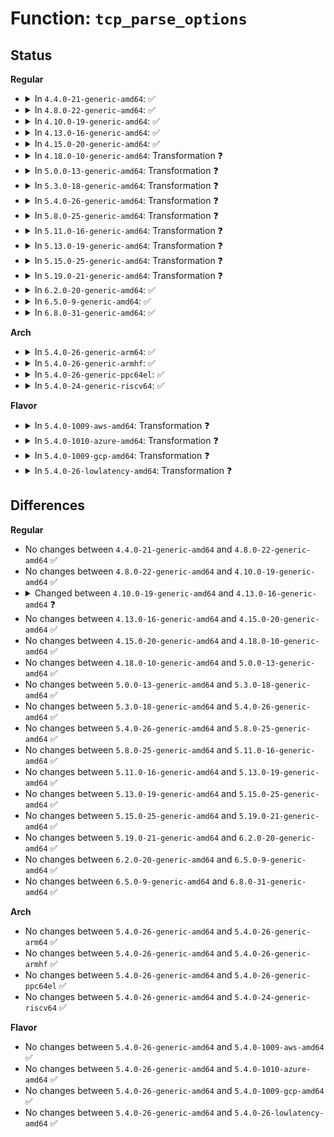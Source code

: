 # Function: <code>tcp_parse_options</code>

## Status
<b>Regular</b>
<ul>
<li>
<details>
<summary>In <code>4.4.0-21-generic-amd64</code>: ✅</summary>

```c
void tcp_parse_options(const struct sk_buff * skb, struct tcp_options_received * opt_rx, int estab, struct tcp_fastopen_cookie * foc)
```

```json
{
  "name": "tcp_parse_options",
  "collision_type": "Unique Global",
  "inline_type": "No",
  "funcs": [
    {
      "addr": 18446744071586629328,
      "name": "tcp_parse_options",
      "external": true,
      "loc": "net/ipv4/tcp_input.c:3697",
      "file": "net/ipv4/tcp_input.c",
      "inline": "seen, unknown",
      "caller_inline": [],
      "caller_func": [
        "net/ipv4/tcp_input.c:tcp_conn_request",
        "net/ipv4/tcp_input.c:tcp_conn_request",
        "net/ipv4/tcp_input.c:tcp_validate_incoming",
        "net/ipv4/tcp_input.c:tcp_rcv_state_process",
        "net/ipv4/tcp_input.c:tcp_rcv_state_process",
        "net/ipv4/tcp_minisocks.c:tcp_timewait_state_process",
        "net/ipv4/tcp_minisocks.c:tcp_check_req",
        "net/ipv4/syncookies.c:cookie_v4_check",
        "net/ipv6/syncookies.c:cookie_v6_check"
      ]
    }
  ],
  "symbols": [
    {
      "addr": 18446744071586629328,
      "name": "tcp_parse_options",
      "section": ".text",
      "bind": "STB_GLOBAL",
      "size": 1020
    }
  ]
}
```
</details>
</li>
<li>
<details>
<summary>In <code>4.8.0-22-generic-amd64</code>: ✅</summary>

```c
void tcp_parse_options(const struct sk_buff * skb, struct tcp_options_received * opt_rx, int estab, struct tcp_fastopen_cookie * foc)
```

```json
{
  "name": "tcp_parse_options",
  "collision_type": "Unique Global",
  "inline_type": "No",
  "funcs": [
    {
      "addr": 18446744071587077216,
      "name": "tcp_parse_options",
      "external": true,
      "loc": "net/ipv4/tcp_input.c:3755",
      "file": "net/ipv4/tcp_input.c",
      "inline": "seen, unknown",
      "caller_inline": [],
      "caller_func": [
        "net/ipv4/tcp_input.c:tcp_conn_request",
        "net/ipv4/tcp_input.c:tcp_conn_request",
        "net/ipv4/tcp_input.c:tcp_rcv_state_process",
        "net/ipv4/tcp_input.c:tcp_rcv_state_process",
        "net/ipv4/tcp_input.c:tcp_validate_incoming",
        "net/ipv4/tcp_minisocks.c:tcp_check_req",
        "net/ipv4/tcp_minisocks.c:tcp_timewait_state_process",
        "net/ipv4/syncookies.c:cookie_v4_check",
        "net/ipv6/syncookies.c:cookie_v6_check"
      ]
    }
  ],
  "symbols": [
    {
      "addr": 18446744071587077216,
      "name": "tcp_parse_options",
      "section": ".text",
      "bind": "STB_GLOBAL",
      "size": 1016
    }
  ]
}
```
</details>
</li>
<li>
<details>
<summary>In <code>4.10.0-19-generic-amd64</code>: ✅</summary>

```c
void tcp_parse_options(const struct sk_buff * skb, struct tcp_options_received * opt_rx, int estab, struct tcp_fastopen_cookie * foc)
```

```json
{
  "name": "tcp_parse_options",
  "collision_type": "Unique Global",
  "inline_type": "No",
  "funcs": [
    {
      "addr": 18446744071587267200,
      "name": "tcp_parse_options",
      "external": true,
      "loc": "net/ipv4/tcp_input.c:3771",
      "file": "net/ipv4/tcp_input.c",
      "inline": "seen, unknown",
      "caller_inline": [],
      "caller_func": [
        "net/ipv4/tcp_input.c:tcp_conn_request",
        "net/ipv4/tcp_input.c:tcp_conn_request",
        "net/ipv4/tcp_input.c:tcp_rcv_state_process",
        "net/ipv4/tcp_input.c:tcp_rcv_state_process",
        "net/ipv4/tcp_input.c:tcp_validate_incoming",
        "net/ipv4/tcp_minisocks.c:tcp_check_req",
        "net/ipv4/tcp_minisocks.c:tcp_timewait_state_process",
        "net/ipv4/syncookies.c:cookie_v4_check",
        "net/ipv6/syncookies.c:cookie_v6_check"
      ]
    }
  ],
  "symbols": [
    {
      "addr": 18446744071587267200,
      "name": "tcp_parse_options",
      "section": ".text",
      "bind": "STB_GLOBAL",
      "size": 776
    }
  ]
}
```
</details>
</li>
<li>
<details>
<summary>In <code>4.13.0-16-generic-amd64</code>: ✅</summary>

```c
void tcp_parse_options(const struct net * net, const struct sk_buff * skb, struct tcp_options_received * opt_rx, int estab, struct tcp_fastopen_cookie * foc)
```

```json
{
  "name": "tcp_parse_options",
  "collision_type": "Unique Global",
  "inline_type": "No",
  "funcs": [
    {
      "addr": 18446744071587399248,
      "name": "tcp_parse_options",
      "external": true,
      "loc": "net/ipv4/tcp_input.c:3727",
      "file": "net/ipv4/tcp_input.c",
      "inline": "seen, unknown",
      "caller_inline": [],
      "caller_func": [
        "net/ipv4/tcp_input.c:tcp_conn_request",
        "net/ipv4/tcp_input.c:tcp_conn_request",
        "net/ipv4/tcp_input.c:tcp_rcv_state_process",
        "net/ipv4/tcp_input.c:tcp_rcv_state_process",
        "net/ipv4/tcp_input.c:tcp_validate_incoming",
        "net/ipv4/tcp_minisocks.c:tcp_check_req",
        "net/ipv4/tcp_minisocks.c:tcp_timewait_state_process",
        "net/ipv4/syncookies.c:cookie_v4_check",
        "net/ipv6/syncookies.c:cookie_v6_check"
      ]
    }
  ],
  "symbols": [
    {
      "addr": 18446744071587399248,
      "name": "tcp_parse_options",
      "section": ".text",
      "bind": "STB_GLOBAL",
      "size": 795
    }
  ]
}
```
</details>
</li>
<li>
<details>
<summary>In <code>4.15.0-20-generic-amd64</code>: ✅</summary>

```c
void tcp_parse_options(const struct net * net, const struct sk_buff * skb, struct tcp_options_received * opt_rx, int estab, struct tcp_fastopen_cookie * foc)
```

```json
{
  "name": "tcp_parse_options",
  "collision_type": "Unique Global",
  "inline_type": "No",
  "funcs": [
    {
      "addr": 18446744071587920496,
      "name": "tcp_parse_options",
      "external": true,
      "loc": "net/ipv4/tcp_input.c:3691",
      "file": "net/ipv4/tcp_input.c",
      "inline": "seen, unknown",
      "caller_inline": [],
      "caller_func": [
        "net/ipv4/tcp_input.c:tcp_conn_request",
        "net/ipv4/tcp_input.c:tcp_conn_request",
        "net/ipv4/tcp_input.c:tcp_rcv_state_process",
        "net/ipv4/tcp_input.c:tcp_rcv_state_process",
        "net/ipv4/tcp_input.c:tcp_validate_incoming",
        "net/ipv4/tcp_minisocks.c:tcp_check_req",
        "net/ipv4/tcp_minisocks.c:tcp_timewait_state_process",
        "net/ipv4/syncookies.c:cookie_v4_check",
        "net/ipv6/syncookies.c:cookie_v6_check"
      ]
    }
  ],
  "symbols": [
    {
      "addr": 18446744071587920496,
      "name": "tcp_parse_options",
      "section": ".text",
      "bind": "STB_GLOBAL",
      "size": 875
    }
  ]
}
```
</details>
</li>
<li>
<details>
<summary>In <code>4.18.0-10-generic-amd64</code>: Transformation ❓</summary>

```c
void tcp_parse_options(const struct net * net, const struct sk_buff * skb, struct tcp_options_received * opt_rx, int estab, struct tcp_fastopen_cookie * foc)
```

```json
{
  "name": "tcp_parse_options",
  "collision_type": "Unique Global",
  "inline_type": "No",
  "funcs": [
    {
      "addr": 0,
      "name": "tcp_parse_options",
      "external": true,
      "loc": "net/ipv4/tcp_input.c:3775",
      "file": "net/ipv4/tcp_input.c",
      "inline": "seen, unknown",
      "caller_inline": [],
      "caller_func": [
        "net/ipv4/tcp_input.c:tcp_conn_request",
        "net/ipv4/tcp_input.c:tcp_conn_request",
        "net/ipv4/tcp_input.c:tcp_rcv_state_process",
        "net/ipv4/tcp_input.c:tcp_rcv_state_process",
        "net/ipv4/tcp_input.c:tcp_validate_incoming",
        "net/ipv4/tcp_minisocks.c:tcp_check_req",
        "net/ipv4/tcp_minisocks.c:tcp_timewait_state_process",
        "net/ipv4/syncookies.c:cookie_v4_check",
        "net/ipv6/syncookies.c:cookie_v6_check"
      ]
    }
  ],
  "symbols": [
    {
      "addr": 18446744071588307206,
      "name": "tcp_parse_options.cold.77",
      "section": ".text",
      "bind": "STB_LOCAL",
      "size": 58
    },
    {
      "addr": 18446744071588269200,
      "name": "tcp_parse_options",
      "section": ".text",
      "bind": "STB_GLOBAL",
      "size": 773
    }
  ]
}
```
</details>
</li>
<li>
<details>
<summary>In <code>5.0.0-13-generic-amd64</code>: Transformation ❓</summary>

```c
void tcp_parse_options(const struct net * net, const struct sk_buff * skb, struct tcp_options_received * opt_rx, int estab, struct tcp_fastopen_cookie * foc)
```

```json
{
  "name": "tcp_parse_options",
  "collision_type": "Unique Global",
  "inline_type": "No",
  "funcs": [
    {
      "addr": 0,
      "name": "tcp_parse_options",
      "external": true,
      "loc": "net/ipv4/tcp_input.c:3774",
      "file": "net/ipv4/tcp_input.c",
      "inline": "seen, unknown",
      "caller_inline": [],
      "caller_func": [
        "net/ipv4/tcp_input.c:tcp_conn_request",
        "net/ipv4/tcp_input.c:tcp_conn_request",
        "net/ipv4/tcp_input.c:tcp_rcv_state_process",
        "net/ipv4/tcp_input.c:tcp_rcv_state_process",
        "net/ipv4/tcp_input.c:tcp_validate_incoming",
        "net/ipv4/tcp_minisocks.c:tcp_check_req",
        "net/ipv4/tcp_minisocks.c:tcp_timewait_state_process",
        "net/ipv4/syncookies.c:cookie_v4_check",
        "net/ipv6/syncookies.c:cookie_v6_check"
      ]
    }
  ],
  "symbols": [
    {
      "addr": 18446744071588496040,
      "name": "tcp_parse_options.cold.83",
      "section": ".text",
      "bind": "STB_LOCAL",
      "size": 58
    },
    {
      "addr": 18446744071588457984,
      "name": "tcp_parse_options",
      "section": ".text",
      "bind": "STB_GLOBAL",
      "size": 773
    }
  ]
}
```
</details>
</li>
<li>
<details>
<summary>In <code>5.3.0-18-generic-amd64</code>: Transformation ❓</summary>

```c
void tcp_parse_options(const struct net * net, const struct sk_buff * skb, struct tcp_options_received * opt_rx, int estab, struct tcp_fastopen_cookie * foc)
```

```json
{
  "name": "tcp_parse_options",
  "collision_type": "Unique Global",
  "inline_type": "No",
  "funcs": [
    {
      "addr": 0,
      "name": "tcp_parse_options",
      "external": true,
      "loc": "net/ipv4/tcp_input.c:3789",
      "file": "net/ipv4/tcp_input.c",
      "inline": "seen, unknown",
      "caller_inline": [],
      "caller_func": [
        "net/ipv4/tcp_input.c:tcp_conn_request",
        "net/ipv4/tcp_input.c:tcp_conn_request",
        "net/ipv4/tcp_input.c:tcp_rcv_synsent_state_process",
        "net/ipv4/tcp_input.c:tcp_rcv_synsent_state_process",
        "net/ipv4/tcp_input.c:tcp_validate_incoming",
        "net/ipv4/tcp_minisocks.c:tcp_check_req",
        "net/ipv4/tcp_minisocks.c:tcp_timewait_state_process",
        "net/ipv4/syncookies.c:cookie_v4_check",
        "net/ipv6/syncookies.c:cookie_v6_check"
      ]
    }
  ],
  "symbols": [
    {
      "addr": 18446744071588904772,
      "name": "tcp_parse_options.cold",
      "section": ".text",
      "bind": "STB_LOCAL",
      "size": 59
    },
    {
      "addr": 18446744071588864144,
      "name": "tcp_parse_options",
      "section": ".text",
      "bind": "STB_GLOBAL",
      "size": 797
    }
  ]
}
```
</details>
</li>
<li>
<details>
<summary>In <code>5.4.0-26-generic-amd64</code>: Transformation ❓</summary>

```c
void tcp_parse_options(const struct net * net, const struct sk_buff * skb, struct tcp_options_received * opt_rx, int estab, struct tcp_fastopen_cookie * foc)
```

```json
{
  "name": "tcp_parse_options",
  "collision_type": "Unique Global",
  "inline_type": "No",
  "funcs": [
    {
      "addr": 0,
      "name": "tcp_parse_options",
      "external": true,
      "loc": "net/ipv4/tcp_input.c:3839",
      "file": "net/ipv4/tcp_input.c",
      "inline": "seen, unknown",
      "caller_inline": [],
      "caller_func": [
        "net/ipv4/tcp_input.c:tcp_conn_request",
        "net/ipv4/tcp_input.c:tcp_conn_request",
        "net/ipv4/tcp_input.c:tcp_rcv_synsent_state_process",
        "net/ipv4/tcp_input.c:tcp_rcv_synsent_state_process",
        "net/ipv4/tcp_input.c:tcp_validate_incoming",
        "net/ipv4/tcp_minisocks.c:tcp_check_req",
        "net/ipv4/tcp_minisocks.c:tcp_timewait_state_process",
        "net/ipv4/syncookies.c:cookie_v4_check",
        "net/ipv6/syncookies.c:cookie_v6_check"
      ]
    }
  ],
  "symbols": [
    {
      "addr": 18446744071589128894,
      "name": "tcp_parse_options.cold",
      "section": ".text",
      "bind": "STB_LOCAL",
      "size": 59
    },
    {
      "addr": 18446744071589088448,
      "name": "tcp_parse_options",
      "section": ".text",
      "bind": "STB_GLOBAL",
      "size": 797
    }
  ]
}
```
</details>
</li>
<li>
<details>
<summary>In <code>5.8.0-25-generic-amd64</code>: Transformation ❓</summary>

```c
void tcp_parse_options(const struct net * net, const struct sk_buff * skb, struct tcp_options_received * opt_rx, int estab, struct tcp_fastopen_cookie * foc)
```

```json
{
  "name": "tcp_parse_options",
  "collision_type": "Unique Global",
  "inline_type": "No",
  "funcs": [
    {
      "addr": 0,
      "name": "tcp_parse_options",
      "external": true,
      "loc": "net/ipv4/tcp_input.c:3833",
      "file": "net/ipv4/tcp_input.c",
      "inline": "seen, unknown",
      "caller_inline": [],
      "caller_func": [
        "net/ipv4/tcp_input.c:tcp_conn_request",
        "net/ipv4/tcp_input.c:tcp_conn_request",
        "net/ipv4/tcp_input.c:tcp_rcv_synsent_state_process",
        "net/ipv4/tcp_input.c:tcp_rcv_fastopen_synack",
        "net/ipv4/tcp_input.c:tcp_validate_incoming",
        "net/ipv4/tcp_minisocks.c:tcp_check_req",
        "net/ipv4/tcp_minisocks.c:tcp_timewait_state_process",
        "net/ipv4/syncookies.c:cookie_v4_check",
        "net/ipv6/syncookies.c:cookie_v6_check"
      ]
    }
  ],
  "symbols": [
    {
      "addr": 18446744071590096020,
      "name": "tcp_parse_options.cold",
      "section": ".text",
      "bind": "STB_LOCAL",
      "size": 58
    },
    {
      "addr": 18446744071590052560,
      "name": "tcp_parse_options",
      "section": ".text",
      "bind": "STB_GLOBAL",
      "size": 804
    }
  ]
}
```
</details>
</li>
<li>
<details>
<summary>In <code>5.11.0-16-generic-amd64</code>: Transformation ❓</summary>

```c
void tcp_parse_options(const struct net * net, const struct sk_buff * skb, struct tcp_options_received * opt_rx, int estab, struct tcp_fastopen_cookie * foc)
```

```json
{
  "name": "tcp_parse_options",
  "collision_type": "Unique Global",
  "inline_type": "No",
  "funcs": [
    {
      "addr": 0,
      "name": "tcp_parse_options",
      "external": true,
      "loc": "net/ipv4/tcp_input.c:3962",
      "file": "net/ipv4/tcp_input.c",
      "inline": "seen, unknown",
      "caller_inline": [],
      "caller_func": [
        "net/ipv4/tcp_input.c:tcp_conn_request",
        "net/ipv4/tcp_input.c:tcp_conn_request",
        "net/ipv4/tcp_input.c:tcp_rcv_synsent_state_process",
        "net/ipv4/tcp_input.c:tcp_rcv_fastopen_synack",
        "net/ipv4/tcp_input.c:tcp_validate_incoming",
        "net/ipv4/tcp_minisocks.c:tcp_check_req",
        "net/ipv4/tcp_minisocks.c:tcp_timewait_state_process",
        "net/ipv4/syncookies.c:cookie_v4_check",
        "net/ipv6/syncookies.c:cookie_v6_check"
      ]
    }
  ],
  "symbols": [
    {
      "addr": 18446744071591634540,
      "name": "tcp_parse_options.cold",
      "section": ".text",
      "bind": "STB_LOCAL",
      "size": 58
    },
    {
      "addr": 18446744071590097760,
      "name": "tcp_parse_options",
      "section": ".text",
      "bind": "STB_GLOBAL",
      "size": 831
    }
  ]
}
```
</details>
</li>
<li>
<details>
<summary>In <code>5.13.0-19-generic-amd64</code>: Transformation ❓</summary>

```c
void tcp_parse_options(const struct net * net, const struct sk_buff * skb, struct tcp_options_received * opt_rx, int estab, struct tcp_fastopen_cookie * foc)
```

```json
{
  "name": "tcp_parse_options",
  "collision_type": "Unique Global",
  "inline_type": "No",
  "funcs": [
    {
      "addr": 0,
      "name": "tcp_parse_options",
      "external": true,
      "loc": "net/ipv4/tcp_input.c:3969",
      "file": "net/ipv4/tcp_input.c",
      "inline": "seen, unknown",
      "caller_inline": [],
      "caller_func": [
        "net/ipv4/tcp_input.c:tcp_conn_request",
        "net/ipv4/tcp_input.c:tcp_conn_request",
        "net/ipv4/tcp_input.c:tcp_rcv_synsent_state_process",
        "net/ipv4/tcp_input.c:tcp_rcv_fastopen_synack",
        "net/ipv4/tcp_input.c:tcp_validate_incoming",
        "net/ipv4/tcp_minisocks.c:tcp_check_req",
        "net/ipv4/tcp_minisocks.c:tcp_timewait_state_process",
        "net/ipv4/syncookies.c:cookie_v4_check",
        "net/ipv6/syncookies.c:cookie_v6_check"
      ]
    }
  ],
  "symbols": [
    {
      "addr": 18446744071591577916,
      "name": "tcp_parse_options.cold",
      "section": ".text",
      "bind": "STB_LOCAL",
      "size": 58
    },
    {
      "addr": 18446744071590011664,
      "name": "tcp_parse_options",
      "section": ".text",
      "bind": "STB_GLOBAL",
      "size": 832
    }
  ]
}
```
</details>
</li>
<li>
<details>
<summary>In <code>5.15.0-25-generic-amd64</code>: Transformation ❓</summary>

```c
void tcp_parse_options(const struct net * net, const struct sk_buff * skb, struct tcp_options_received * opt_rx, int estab, struct tcp_fastopen_cookie * foc)
```

```json
{
  "name": "tcp_parse_options",
  "collision_type": "Unique Global",
  "inline_type": "No",
  "funcs": [
    {
      "addr": 0,
      "name": "tcp_parse_options",
      "external": true,
      "loc": "net/ipv4/tcp_input.c:4003",
      "file": "net/ipv4/tcp_input.c",
      "inline": "seen, unknown",
      "caller_inline": [],
      "caller_func": [
        "net/ipv4/tcp_input.c:tcp_conn_request",
        "net/ipv4/tcp_input.c:tcp_conn_request",
        "net/ipv4/tcp_input.c:tcp_rcv_synsent_state_process",
        "net/ipv4/tcp_input.c:tcp_rcv_fastopen_synack",
        "net/ipv4/tcp_input.c:tcp_validate_incoming",
        "net/ipv4/tcp_minisocks.c:tcp_check_req",
        "net/ipv4/tcp_minisocks.c:tcp_timewait_state_process",
        "net/ipv4/syncookies.c:cookie_v4_check",
        "net/ipv6/syncookies.c:cookie_v6_check"
      ]
    }
  ],
  "symbols": [
    {
      "addr": 18446744071592716176,
      "name": "tcp_parse_options.cold",
      "section": ".text",
      "bind": "STB_LOCAL",
      "size": 58
    },
    {
      "addr": 18446744071590782720,
      "name": "tcp_parse_options",
      "section": ".text",
      "bind": "STB_GLOBAL",
      "size": 832
    }
  ]
}
```
</details>
</li>
<li>
<details>
<summary>In <code>5.19.0-21-generic-amd64</code>: Transformation ❓</summary>

```c
void tcp_parse_options(const struct net * net, const struct sk_buff * skb, struct tcp_options_received * opt_rx, int estab, struct tcp_fastopen_cookie * foc)
```

```json
{
  "name": "tcp_parse_options",
  "collision_type": "Unique Global",
  "inline_type": "No",
  "funcs": [
    {
      "addr": 0,
      "name": "tcp_parse_options",
      "external": true,
      "loc": "net/ipv4/tcp_input.c:4021",
      "file": "net/ipv4/tcp_input.c",
      "inline": "seen, unknown",
      "caller_inline": [],
      "caller_func": [
        "net/ipv4/tcp_input.c:tcp_conn_request",
        "net/ipv4/tcp_input.c:tcp_conn_request",
        "net/ipv4/tcp_input.c:tcp_rcv_synsent_state_process",
        "net/ipv4/tcp_input.c:tcp_rcv_fastopen_synack",
        "net/ipv4/tcp_input.c:tcp_validate_incoming",
        "net/ipv4/tcp_minisocks.c:tcp_check_req",
        "net/ipv4/tcp_minisocks.c:tcp_timewait_state_process",
        "net/ipv4/syncookies.c:cookie_v4_check",
        "net/ipv6/syncookies.c:cookie_v6_check"
      ]
    }
  ],
  "symbols": [
    {
      "addr": 18446744071594602406,
      "name": "tcp_parse_options.cold",
      "section": ".text",
      "bind": "STB_LOCAL",
      "size": 53
    },
    {
      "addr": 18446744071592414608,
      "name": "tcp_parse_options",
      "section": ".text",
      "bind": "STB_GLOBAL",
      "size": 859
    }
  ]
}
```
</details>
</li>
<li>
<details>
<summary>In <code>6.2.0-20-generic-amd64</code>: ✅</summary>

```c
void tcp_parse_options(const struct net * net, const struct sk_buff * skb, struct tcp_options_received * opt_rx, int estab, struct tcp_fastopen_cookie * foc)
```

```json
{
  "name": "tcp_parse_options",
  "collision_type": "Unique Global",
  "inline_type": "No",
  "funcs": [
    {
      "addr": 18446744071594269200,
      "name": "tcp_parse_options",
      "external": true,
      "loc": "net/ipv4/tcp_input.c:4035",
      "file": "net/ipv4/tcp_input.c",
      "inline": "seen, unknown",
      "caller_inline": [],
      "caller_func": [
        "net/ipv4/tcp_input.c:tcp_conn_request",
        "net/ipv4/tcp_input.c:tcp_conn_request",
        "net/ipv4/tcp_input.c:tcp_rcv_synsent_state_process",
        "net/ipv4/tcp_input.c:tcp_rcv_fastopen_synack",
        "net/ipv4/tcp_input.c:tcp_validate_incoming",
        "net/ipv4/tcp_minisocks.c:tcp_check_req",
        "net/ipv4/tcp_minisocks.c:tcp_timewait_state_process",
        "net/ipv4/syncookies.c:cookie_v4_check",
        "net/ipv6/syncookies.c:cookie_v6_check"
      ]
    }
  ],
  "symbols": [
    {
      "addr": 18446744071594269200,
      "name": "tcp_parse_options",
      "section": ".text",
      "bind": "STB_GLOBAL",
      "size": 905
    }
  ]
}
```
</details>
</li>
<li>
<details>
<summary>In <code>6.5.0-9-generic-amd64</code>: ✅</summary>

```c
void tcp_parse_options(const struct net * net, const struct sk_buff * skb, struct tcp_options_received * opt_rx, int estab, struct tcp_fastopen_cookie * foc)
```

```json
{
  "name": "tcp_parse_options",
  "collision_type": "Unique Global",
  "inline_type": "No",
  "funcs": [
    {
      "addr": 18446744071594655296,
      "name": "tcp_parse_options",
      "external": true,
      "loc": "net/ipv4/tcp_input.c:4040",
      "file": "net/ipv4/tcp_input.c",
      "inline": "seen, unknown",
      "caller_inline": [],
      "caller_func": [
        "net/ipv4/tcp_input.c:tcp_conn_request",
        "net/ipv4/tcp_input.c:tcp_conn_request",
        "net/ipv4/tcp_input.c:tcp_rcv_synsent_state_process",
        "net/ipv4/tcp_input.c:tcp_rcv_fastopen_synack",
        "net/ipv4/tcp_input.c:tcp_validate_incoming",
        "net/ipv4/tcp_minisocks.c:tcp_check_req",
        "net/ipv4/tcp_minisocks.c:tcp_timewait_state_process",
        "net/ipv4/syncookies.c:cookie_v4_check",
        "net/ipv6/syncookies.c:cookie_v6_check"
      ]
    }
  ],
  "symbols": [
    {
      "addr": 18446744071594655296,
      "name": "tcp_parse_options",
      "section": ".text",
      "bind": "STB_GLOBAL",
      "size": 886
    }
  ]
}
```
</details>
</li>
<li>
<details>
<summary>In <code>6.8.0-31-generic-amd64</code>: ✅</summary>

```c
void tcp_parse_options(const struct net * net, const struct sk_buff * skb, struct tcp_options_received * opt_rx, int estab, struct tcp_fastopen_cookie * foc)
```

```json
{
  "name": "tcp_parse_options",
  "collision_type": "Unique Global",
  "inline_type": "No",
  "funcs": [
    {
      "addr": 18446744071595459360,
      "name": "tcp_parse_options",
      "external": true,
      "loc": "net/ipv4/tcp_input.c:4118",
      "file": "net/ipv4/tcp_input.c",
      "inline": "seen, unknown",
      "caller_inline": [],
      "caller_func": [
        "net/ipv4/tcp_input.c:tcp_conn_request",
        "net/ipv4/tcp_input.c:tcp_conn_request",
        "net/ipv4/tcp_input.c:tcp_rcv_synsent_state_process",
        "net/ipv4/tcp_input.c:tcp_rcv_fastopen_synack",
        "net/ipv4/tcp_input.c:tcp_validate_incoming",
        "net/ipv4/tcp_minisocks.c:tcp_check_req",
        "net/ipv4/tcp_minisocks.c:tcp_timewait_state_process",
        "net/ipv4/syncookies.c:cookie_v4_check",
        "net/ipv6/syncookies.c:cookie_v6_check"
      ]
    }
  ],
  "symbols": [
    {
      "addr": 18446744071595459360,
      "name": "tcp_parse_options",
      "section": ".text",
      "bind": "STB_GLOBAL",
      "size": 886
    }
  ]
}
```
</details>
</li>
</ul>
<b>Arch</b>
<ul>
<li>
<details>
<summary>In <code>5.4.0-26-generic-arm64</code>: ✅</summary>

```c
void tcp_parse_options(const struct net * net, const struct sk_buff * skb, struct tcp_options_received * opt_rx, int estab, struct tcp_fastopen_cookie * foc)
```

```json
{
  "name": "tcp_parse_options",
  "collision_type": "Unique Global",
  "inline_type": "No",
  "funcs": [
    {
      "addr": 18446603336502703624,
      "name": "tcp_parse_options",
      "external": true,
      "loc": "net/ipv4/tcp_input.c:3839",
      "file": "net/ipv4/tcp_input.c",
      "inline": "seen, unknown",
      "caller_inline": [],
      "caller_func": [
        "net/ipv4/tcp_input.c:tcp_conn_request",
        "net/ipv4/tcp_input.c:tcp_conn_request",
        "net/ipv4/tcp_input.c:tcp_rcv_synsent_state_process",
        "net/ipv4/tcp_input.c:tcp_rcv_synsent_state_process",
        "net/ipv4/tcp_input.c:tcp_validate_incoming",
        "net/ipv4/tcp_minisocks.c:tcp_check_req",
        "net/ipv4/tcp_minisocks.c:tcp_timewait_state_process",
        "net/ipv4/syncookies.c:cookie_v4_check",
        "net/ipv6/syncookies.c:cookie_v6_check"
      ]
    }
  ],
  "symbols": [
    {
      "addr": 18446603336502703624,
      "name": "tcp_parse_options",
      "section": ".text",
      "bind": "STB_GLOBAL",
      "size": 844
    }
  ]
}
```
</details>
</li>
<li>
<details>
<summary>In <code>5.4.0-26-generic-armhf</code>: ✅</summary>

```c
void tcp_parse_options(const struct net * net, const struct sk_buff * skb, struct tcp_options_received * opt_rx, int estab, struct tcp_fastopen_cookie * foc)
```

```json
{
  "name": "tcp_parse_options",
  "collision_type": "Unique Global",
  "inline_type": "No",
  "funcs": [
    {
      "addr": 3235405364,
      "name": "tcp_parse_options",
      "external": true,
      "loc": "net/ipv4/tcp_input.c:3839",
      "file": "net/ipv4/tcp_input.c",
      "inline": "seen, unknown",
      "caller_inline": [],
      "caller_func": [
        "net/ipv4/tcp_input.c:tcp_conn_request",
        "net/ipv4/tcp_input.c:tcp_conn_request",
        "net/ipv4/tcp_input.c:tcp_rcv_synsent_state_process",
        "net/ipv4/tcp_input.c:tcp_rcv_synsent_state_process",
        "net/ipv4/tcp_input.c:tcp_validate_incoming",
        "net/ipv4/tcp_minisocks.c:tcp_check_req",
        "net/ipv4/tcp_minisocks.c:tcp_timewait_state_process",
        "net/ipv4/syncookies.c:cookie_v4_check",
        "net/ipv6/syncookies.c:cookie_v6_check"
      ]
    }
  ],
  "symbols": [
    {
      "addr": 3235405364,
      "name": "tcp_parse_options",
      "section": ".text",
      "bind": "STB_GLOBAL",
      "size": 1036
    }
  ]
}
```
</details>
</li>
<li>
<details>
<summary>In <code>5.4.0-26-generic-ppc64el</code>: ✅</summary>

```c
void tcp_parse_options(const struct net * net, const struct sk_buff * skb, struct tcp_options_received * opt_rx, int estab, struct tcp_fastopen_cookie * foc)
```

```json
{
  "name": "tcp_parse_options",
  "collision_type": "Unique Global",
  "inline_type": "No",
  "funcs": [
    {
      "addr": 13835058055296318304,
      "name": "tcp_parse_options",
      "external": true,
      "loc": "net/ipv4/tcp_input.c:3839",
      "file": "net/ipv4/tcp_input.c",
      "inline": "seen, unknown",
      "caller_inline": [],
      "caller_func": [
        "net/ipv4/tcp_input.c:tcp_conn_request",
        "net/ipv4/tcp_input.c:tcp_conn_request",
        "net/ipv4/tcp_input.c:tcp_rcv_synsent_state_process",
        "net/ipv4/tcp_input.c:tcp_rcv_synsent_state_process",
        "net/ipv4/tcp_input.c:tcp_validate_incoming",
        "net/ipv4/tcp_minisocks.c:tcp_check_req",
        "net/ipv4/tcp_minisocks.c:tcp_timewait_state_process",
        "net/ipv4/syncookies.c:cookie_v4_check",
        "net/ipv6/syncookies.c:cookie_v6_check"
      ]
    }
  ],
  "symbols": [
    {
      "addr": 13835058055296318304,
      "name": "tcp_parse_options",
      "section": ".text",
      "bind": "STB_GLOBAL",
      "size": 1284
    }
  ]
}
```
</details>
</li>
<li>
<details>
<summary>In <code>5.4.0-24-generic-riscv64</code>: ✅</summary>

```c
void tcp_parse_options(const struct net * net, const struct sk_buff * skb, struct tcp_options_received * opt_rx, int estab, struct tcp_fastopen_cookie * foc)
```

```json
{
  "name": "tcp_parse_options",
  "collision_type": "Unique Global",
  "inline_type": "No",
  "funcs": [
    {
      "addr": 18446743936278834400,
      "name": "tcp_parse_options",
      "external": true,
      "loc": "net/ipv4/tcp_input.c:3839",
      "file": "net/ipv4/tcp_input.c",
      "inline": "seen, unknown",
      "caller_inline": [],
      "caller_func": [
        "net/ipv4/tcp_input.c:tcp_conn_request",
        "net/ipv4/tcp_input.c:tcp_conn_request",
        "net/ipv4/tcp_input.c:tcp_rcv_synsent_state_process",
        "net/ipv4/tcp_input.c:tcp_rcv_synsent_state_process",
        "net/ipv4/tcp_input.c:tcp_validate_incoming",
        "net/ipv4/tcp_minisocks.c:tcp_check_req",
        "net/ipv4/tcp_minisocks.c:tcp_timewait_state_process",
        "net/ipv4/syncookies.c:cookie_v4_check",
        "net/ipv6/syncookies.c:cookie_v6_check"
      ]
    }
  ],
  "symbols": [
    {
      "addr": 18446743936278834400,
      "name": "tcp_parse_options",
      "section": ".text",
      "bind": "STB_GLOBAL",
      "size": 912
    }
  ]
}
```
</details>
</li>
</ul>
<b>Flavor</b>
<ul>
<li>
<details>
<summary>In <code>5.4.0-1009-aws-amd64</code>: Transformation ❓</summary>

```c
void tcp_parse_options(const struct net * net, const struct sk_buff * skb, struct tcp_options_received * opt_rx, int estab, struct tcp_fastopen_cookie * foc)
```

```json
{
  "name": "tcp_parse_options",
  "collision_type": "Unique Global",
  "inline_type": "No",
  "funcs": [
    {
      "addr": 0,
      "name": "tcp_parse_options",
      "external": true,
      "loc": "net/ipv4/tcp_input.c:3839",
      "file": "net/ipv4/tcp_input.c",
      "inline": "seen, unknown",
      "caller_inline": [],
      "caller_func": [
        "net/ipv4/tcp_input.c:tcp_conn_request",
        "net/ipv4/tcp_input.c:tcp_conn_request",
        "net/ipv4/tcp_input.c:tcp_rcv_synsent_state_process",
        "net/ipv4/tcp_input.c:tcp_rcv_synsent_state_process",
        "net/ipv4/tcp_input.c:tcp_validate_incoming",
        "net/ipv4/tcp_minisocks.c:tcp_check_req",
        "net/ipv4/tcp_minisocks.c:tcp_timewait_state_process",
        "net/ipv4/syncookies.c:cookie_v4_check",
        "net/ipv6/syncookies.c:cookie_v6_check"
      ]
    }
  ],
  "symbols": [
    {
      "addr": 18446744071588735278,
      "name": "tcp_parse_options.cold",
      "section": ".text",
      "bind": "STB_LOCAL",
      "size": 59
    },
    {
      "addr": 18446744071588694832,
      "name": "tcp_parse_options",
      "section": ".text",
      "bind": "STB_GLOBAL",
      "size": 797
    }
  ]
}
```
</details>
</li>
<li>
<details>
<summary>In <code>5.4.0-1010-azure-amd64</code>: Transformation ❓</summary>

```c
void tcp_parse_options(const struct net * net, const struct sk_buff * skb, struct tcp_options_received * opt_rx, int estab, struct tcp_fastopen_cookie * foc)
```

```json
{
  "name": "tcp_parse_options",
  "collision_type": "Unique Global",
  "inline_type": "No",
  "funcs": [
    {
      "addr": 0,
      "name": "tcp_parse_options",
      "external": true,
      "loc": "net/ipv4/tcp_input.c:3839",
      "file": "net/ipv4/tcp_input.c",
      "inline": "seen, unknown",
      "caller_inline": [],
      "caller_func": [
        "net/ipv4/tcp_input.c:tcp_conn_request",
        "net/ipv4/tcp_input.c:tcp_conn_request",
        "net/ipv4/tcp_input.c:tcp_rcv_synsent_state_process",
        "net/ipv4/tcp_input.c:tcp_rcv_synsent_state_process",
        "net/ipv4/tcp_input.c:tcp_validate_incoming",
        "net/ipv4/tcp_minisocks.c:tcp_check_req",
        "net/ipv4/tcp_minisocks.c:tcp_timewait_state_process",
        "net/ipv4/syncookies.c:cookie_v4_check",
        "net/ipv6/syncookies.c:cookie_v6_check"
      ]
    }
  ],
  "symbols": [
    {
      "addr": 18446744071588447262,
      "name": "tcp_parse_options.cold",
      "section": ".text",
      "bind": "STB_LOCAL",
      "size": 59
    },
    {
      "addr": 18446744071588406816,
      "name": "tcp_parse_options",
      "section": ".text",
      "bind": "STB_GLOBAL",
      "size": 797
    }
  ]
}
```
</details>
</li>
<li>
<details>
<summary>In <code>5.4.0-1009-gcp-amd64</code>: Transformation ❓</summary>

```c
void tcp_parse_options(const struct net * net, const struct sk_buff * skb, struct tcp_options_received * opt_rx, int estab, struct tcp_fastopen_cookie * foc)
```

```json
{
  "name": "tcp_parse_options",
  "collision_type": "Unique Global",
  "inline_type": "No",
  "funcs": [
    {
      "addr": 0,
      "name": "tcp_parse_options",
      "external": true,
      "loc": "net/ipv4/tcp_input.c:3839",
      "file": "net/ipv4/tcp_input.c",
      "inline": "seen, unknown",
      "caller_inline": [],
      "caller_func": [
        "net/ipv4/tcp_input.c:tcp_conn_request",
        "net/ipv4/tcp_input.c:tcp_conn_request",
        "net/ipv4/tcp_input.c:tcp_rcv_synsent_state_process",
        "net/ipv4/tcp_input.c:tcp_rcv_synsent_state_process",
        "net/ipv4/tcp_input.c:tcp_validate_incoming",
        "net/ipv4/tcp_minisocks.c:tcp_check_req",
        "net/ipv4/tcp_minisocks.c:tcp_timewait_state_process",
        "net/ipv4/syncookies.c:cookie_v4_check",
        "net/ipv6/syncookies.c:cookie_v6_check"
      ]
    }
  ],
  "symbols": [
    {
      "addr": 18446744071589171454,
      "name": "tcp_parse_options.cold",
      "section": ".text",
      "bind": "STB_LOCAL",
      "size": 59
    },
    {
      "addr": 18446744071589131008,
      "name": "tcp_parse_options",
      "section": ".text",
      "bind": "STB_GLOBAL",
      "size": 797
    }
  ]
}
```
</details>
</li>
<li>
<details>
<summary>In <code>5.4.0-26-lowlatency-amd64</code>: Transformation ❓</summary>

```c
void tcp_parse_options(const struct net * net, const struct sk_buff * skb, struct tcp_options_received * opt_rx, int estab, struct tcp_fastopen_cookie * foc)
```

```json
{
  "name": "tcp_parse_options",
  "collision_type": "Unique Global",
  "inline_type": "No",
  "funcs": [
    {
      "addr": 0,
      "name": "tcp_parse_options",
      "external": true,
      "loc": "net/ipv4/tcp_input.c:3839",
      "file": "net/ipv4/tcp_input.c",
      "inline": "seen, unknown",
      "caller_inline": [],
      "caller_func": [
        "net/ipv4/tcp_input.c:tcp_conn_request",
        "net/ipv4/tcp_input.c:tcp_conn_request",
        "net/ipv4/tcp_input.c:tcp_rcv_synsent_state_process",
        "net/ipv4/tcp_input.c:tcp_rcv_synsent_state_process",
        "net/ipv4/tcp_input.c:tcp_validate_incoming",
        "net/ipv4/tcp_minisocks.c:tcp_check_req",
        "net/ipv4/tcp_minisocks.c:tcp_timewait_state_process",
        "net/ipv4/syncookies.c:cookie_v4_check",
        "net/ipv6/syncookies.c:cookie_v6_check"
      ]
    }
  ],
  "symbols": [
    {
      "addr": 18446744071589211497,
      "name": "tcp_parse_options.cold",
      "section": ".text",
      "bind": "STB_LOCAL",
      "size": 59
    },
    {
      "addr": 18446744071589170832,
      "name": "tcp_parse_options",
      "section": ".text",
      "bind": "STB_GLOBAL",
      "size": 797
    }
  ]
}
```
</details>
</li>
</ul>

## Differences
<b>Regular</b>
<ul>
<li>
No changes between <code>4.4.0-21-generic-amd64</code> and <code>4.8.0-22-generic-amd64</code> ✅
</li>
<li>
No changes between <code>4.8.0-22-generic-amd64</code> and <code>4.10.0-19-generic-amd64</code> ✅
</li>
<li>
<details>
<summary>Changed between <code>4.10.0-19-generic-amd64</code> and <code>4.13.0-16-generic-amd64</code> ❓</summary>
<ul>
<li>
<b>Param added. </b>
<code>const struct net * net</code>
</li>
<li>
<b>Param reordered. </b>
<code>skb, opt_rx, estab, foc</code> ➡️ <code>net, skb, opt_rx, estab, foc</code>
</li>
</ul>
</details>
</li>
<li>
No changes between <code>4.13.0-16-generic-amd64</code> and <code>4.15.0-20-generic-amd64</code> ✅
</li>
<li>
No changes between <code>4.15.0-20-generic-amd64</code> and <code>4.18.0-10-generic-amd64</code> ✅
</li>
<li>
No changes between <code>4.18.0-10-generic-amd64</code> and <code>5.0.0-13-generic-amd64</code> ✅
</li>
<li>
No changes between <code>5.0.0-13-generic-amd64</code> and <code>5.3.0-18-generic-amd64</code> ✅
</li>
<li>
No changes between <code>5.3.0-18-generic-amd64</code> and <code>5.4.0-26-generic-amd64</code> ✅
</li>
<li>
No changes between <code>5.4.0-26-generic-amd64</code> and <code>5.8.0-25-generic-amd64</code> ✅
</li>
<li>
No changes between <code>5.8.0-25-generic-amd64</code> and <code>5.11.0-16-generic-amd64</code> ✅
</li>
<li>
No changes between <code>5.11.0-16-generic-amd64</code> and <code>5.13.0-19-generic-amd64</code> ✅
</li>
<li>
No changes between <code>5.13.0-19-generic-amd64</code> and <code>5.15.0-25-generic-amd64</code> ✅
</li>
<li>
No changes between <code>5.15.0-25-generic-amd64</code> and <code>5.19.0-21-generic-amd64</code> ✅
</li>
<li>
No changes between <code>5.19.0-21-generic-amd64</code> and <code>6.2.0-20-generic-amd64</code> ✅
</li>
<li>
No changes between <code>6.2.0-20-generic-amd64</code> and <code>6.5.0-9-generic-amd64</code> ✅
</li>
<li>
No changes between <code>6.5.0-9-generic-amd64</code> and <code>6.8.0-31-generic-amd64</code> ✅
</li>
</ul>
<b>Arch</b>
<ul>
<li>
No changes between <code>5.4.0-26-generic-amd64</code> and <code>5.4.0-26-generic-arm64</code> ✅
</li>
<li>
No changes between <code>5.4.0-26-generic-amd64</code> and <code>5.4.0-26-generic-armhf</code> ✅
</li>
<li>
No changes between <code>5.4.0-26-generic-amd64</code> and <code>5.4.0-26-generic-ppc64el</code> ✅
</li>
<li>
No changes between <code>5.4.0-26-generic-amd64</code> and <code>5.4.0-24-generic-riscv64</code> ✅
</li>
</ul>
<b>Flavor</b>
<ul>
<li>
No changes between <code>5.4.0-26-generic-amd64</code> and <code>5.4.0-1009-aws-amd64</code> ✅
</li>
<li>
No changes between <code>5.4.0-26-generic-amd64</code> and <code>5.4.0-1010-azure-amd64</code> ✅
</li>
<li>
No changes between <code>5.4.0-26-generic-amd64</code> and <code>5.4.0-1009-gcp-amd64</code> ✅
</li>
<li>
No changes between <code>5.4.0-26-generic-amd64</code> and <code>5.4.0-26-lowlatency-amd64</code> ✅
</li>
</ul>
